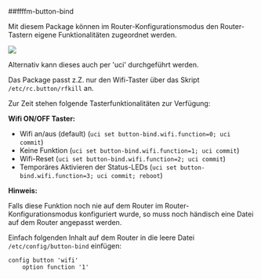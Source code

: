 ##ffffm-button-bind

Mit diesem Package können im Router-Konfigurationsmodus den Router-Tastern eigene Funktionalitäten zugeordnet werden.  

![](https://forum.freifunk.net/uploads/default/original/2X/e/e9944dcf6897939145e686bf56ec257106ac30b0.png)

Alternativ kann dieses auch per 'uci' durchgeführt werden.

Das Package passt z.Z. nur den Wifi-Taster über das Skript `/etc/rc.button/rfkill` an.

Zur Zeit stehen folgende Tasterfunktionalitäten zur Verfügung:

**Wifi ON/OFF Taster:**

- Wifi an/aus (default) (`uci set button-bind.wifi.function=0; uci commit`) 
- Keine Funktion (`uci set button-bind.wifi.function=1; uci commit`)
- Wifi-Reset (`uci set button-bind.wifi.function=2; uci commit`) 
- Temporäres Aktivieren der Status-LEDs (`uci set button-bind.wifi.function=3; uci commit; reboot`)


**Hinweis:**

Falls diese Funktion noch nie auf dem Router im Router-Konfigurationsmodus konfiguriert wurde, so muss noch händisch eine Datei auf dem Router angepasst werden.

Einfach folgenden Inhalt auf dem Router in die leere Datei `/etc/config/button-bind` einfügen: 
```
config button 'wifi'  
	option function '1'
```
